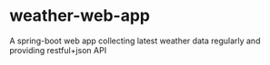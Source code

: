 # weather-web-app
A spring-boot web app collecting latest weather data regularly and providing restful+json API
